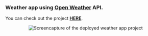 ### Weather app using [Open Weather](https://openweathermap.org/) API.
You can check out the project [**HERE**](https://mrfolio-weather-app.netlify.app/).

<p align="center">
<img src="https://i.imgur.com/RQ62ZaJ.png" alt="Screencapture of the deployed weather app project"/>
</p>
